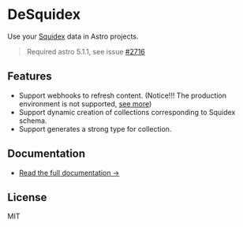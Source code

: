 # DeSquidex

Use your [Squidex](https://squidex.io/) data in Astro projects.

> Required astro 5.1.1, see issue [#2716](https://github.com/withastro/starlight/issues/2716)

## Features

- Support webhooks to refresh content. (Notice!!! The production environment is not supported, [see more](https://answers.netlify.com/t/netlify-dont-work-for-my-astro-middleware-endpoint/129673/11))
- Support dynamic creation of collections corresponding to Squidex schema.
- Support generates a strong type for collection.

## Documentation

- [Read the full documentation →](https://starsquid.netlify.app/docs)

## License

MIT
